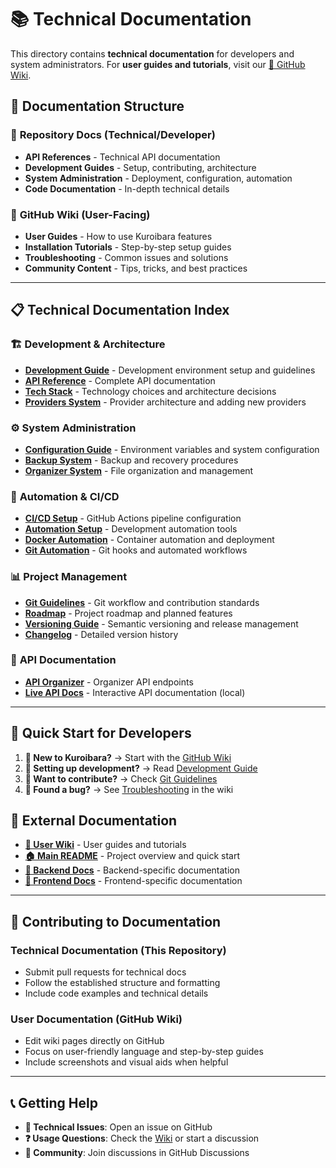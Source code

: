 # 📚 Technical Documentation

This directory contains **technical documentation** for developers and system administrators. For **user guides and tutorials**, visit our [📖 GitHub Wiki](https://github.com/Futs/kuroibara/wiki).

## 🎯 Documentation Structure

### 🔧 **Repository Docs** (Technical/Developer)
- **API References** - Technical API documentation
- **Development Guides** - Setup, contributing, architecture
- **System Administration** - Deployment, configuration, automation
- **Code Documentation** - In-depth technical details

### 📖 **GitHub Wiki** (User-Facing)
- **User Guides** - How to use Kuroibara features
- **Installation Tutorials** - Step-by-step setup guides
- **Troubleshooting** - Common issues and solutions
- **Community Content** - Tips, tricks, and best practices

---

## 📋 Technical Documentation Index

### 🏗️ **Development & Architecture**
- **[Development Guide](DEVELOPMENT.md)** - Development environment setup and guidelines
- **[API Reference](API_REFERENCE.md)** - Complete API documentation
- **[Tech Stack](TECH_STACK.md)** - Technology choices and architecture decisions
- **[Providers System](PROVIDERS.md)** - Provider architecture and adding new providers

### ⚙️ **System Administration**
- **[Configuration Guide](CONFIGURATION.md)** - Environment variables and system configuration
- **[Backup System](BACKUP_SYSTEM.md)** - Backup and recovery procedures
- **[Organizer System](ORGANIZER_SYSTEM.md)** - File organization and management

### 🤖 **Automation & CI/CD**
- **[CI/CD Setup](SETUP_CI_CD.md)** - GitHub Actions pipeline configuration
- **[Automation Setup](AUTOMATION_SETUP.md)** - Development automation tools
- **[Docker Automation](DOCKER_AUTOMATION.md)** - Container automation and deployment
- **[Git Automation](GIT_AUTOMATION.md)** - Git hooks and automated workflows

### 📊 **Project Management**
- **[Git Guidelines](GIT_GUIDELINES.md)** - Git workflow and contribution standards
- **[Roadmap](ROADMAP.md)** - Project roadmap and planned features
- **[Versioning Guide](../VERSIONING.md)** - Semantic versioning and release management
- **[Changelog](../CHANGELOG.md)** - Detailed version history

### 🔗 **API Documentation**
- **[API Organizer](API_ORGANIZER.md)** - Organizer API endpoints
- **[Live API Docs](http://localhost:8000/api/docs)** - Interactive API documentation (local)

---

## 🚀 **Quick Start for Developers**

1. **📖 New to Kuroibara?** → Start with the [GitHub Wiki](https://github.com/Futs/kuroibara/wiki)
2. **🔧 Setting up development?** → Read [Development Guide](DEVELOPMENT.md)
3. **🤝 Want to contribute?** → Check [Git Guidelines](GIT_GUIDELINES.md)
4. **🐛 Found a bug?** → See [Troubleshooting](https://github.com/Futs/kuroibara/wiki/Troubleshooting) in the wiki

## 🔗 **External Documentation**

- **[📖 User Wiki](https://github.com/Futs/kuroibara/wiki)** - User guides and tutorials
- **[🏠 Main README](../README.md)** - Project overview and quick start
- **[🔧 Backend Docs](../backend/README.md)** - Backend-specific documentation
- **[🎨 Frontend Docs](../frontend/README.md)** - Frontend-specific documentation

---

## 🤝 **Contributing to Documentation**

### **Technical Documentation** (This Repository)
- Submit pull requests for technical docs
- Follow the established structure and formatting
- Include code examples and technical details

### **User Documentation** (GitHub Wiki)
- Edit wiki pages directly on GitHub
- Focus on user-friendly language and step-by-step guides
- Include screenshots and visual aids when helpful

---

## 📞 **Getting Help**

- **🐛 Technical Issues**: Open an issue on GitHub
- **❓ Usage Questions**: Check the [Wiki](https://github.com/Futs/kuroibara/wiki) or start a discussion
- **💬 Community**: Join discussions in GitHub Discussions
